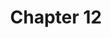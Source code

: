 ---
layout: chlist
title: Chapter 12
ch: twelve
verbs: yes
conjverbs: no
nouns: yes
pronouns: no
adjectives: yes
adverbs: no
prepositions: yes
conjunctions: no
interjections: no
composites: no
prepphrases: no
phrases: no
pdfchl: ch12
pdfpq: ch12practice
pdfpq2: ch12practice2
quizlet: https://quizlet.com/564144439/ch-12-vocabulary-flash-cards/
---
